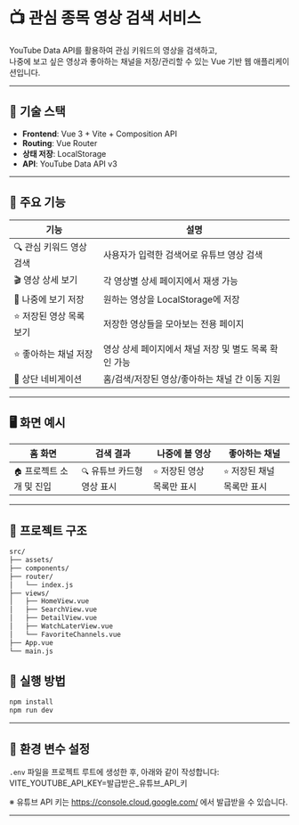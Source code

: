 # 📺 관심 종목 영상 검색 서비스

YouTube Data API를 활용하여 관심 키워드의 영상을 검색하고,  
나중에 보고 싶은 영상과 좋아하는 채널을 저장/관리할 수 있는 Vue 기반 웹 애플리케이션입니다.

---

## 🔧 기술 스택

- **Frontend**: Vue 3 + Vite + Composition API  
- **Routing**: Vue Router  
- **상태 저장**: LocalStorage  
- **API**: YouTube Data API v3

---

## 📌 주요 기능

| 기능                     | 설명 |
|--------------------------|------|
| 🔍 관심 키워드 영상 검색  | 사용자가 입력한 검색어로 유튜브 영상 검색 |
| 🎬 영상 상세 보기        | 각 영상별 상세 페이지에서 재생 가능 |
| 💾 나중에 보기 저장     | 원하는 영상을 LocalStorage에 저장 |
| ⭐ 저장된 영상 목록 보기 | 저장한 영상들을 모아보는 전용 페이지 |
| ⭐ 좋아하는 채널 저장     | 영상 상세 페이지에서 채널 저장 및 별도 목록 확인 가능 |
| 🧭 상단 네비게이션       | 홈/검색/저장된 영상/좋아하는 채널 간 이동 지원 |

---

## 🖥️ 화면 예시

| 홈 화면 | 검색 결과 | 나중에 볼 영상 | 좋아하는 채널 |
|--------|----------|----------------|----------------|
| `🏠` 프로젝트 소개 및 진입 | `🔍` 유튜브 카드형 영상 표시 | `⭐` 저장된 영상 목록만 표시 | `⭐` 저장된 채널 목록만 표시 |

---

## 📁 프로젝트 구조

```bash
src/  
├── assets/  
├── components/  
├── router/  
│   └── index.js  
├── views/  
│   ├── HomeView.vue  
│   ├── SearchView.vue  
│   ├── DetailView.vue  
│   ├── WatchLaterView.vue  
│   └── FavoriteChannels.vue  
├── App.vue  
└── main.js  
```

## 🚀 실행 방법
``` bash
npm install
npm run dev


```
---
## 🔐 환경 변수 설정

`.env` 파일을 프로젝트 루트에 생성한 후, 아래와 같이 작성합니다:
VITE_YOUTUBE_API_KEY=발급받은_유튜브_API_키

※ 유튜브 API 키는 https://console.cloud.google.com/ 에서 발급받을 수 있습니다.

---
